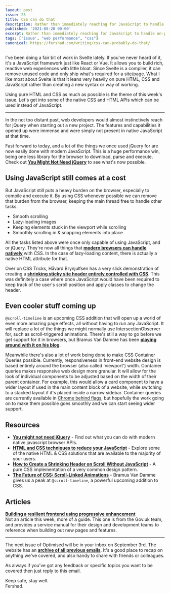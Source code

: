 ```yaml
---
layout: post
issue: 23
title: CSS can do that
description: Rather than immediately reaching for JavaScript to handle on-page interactions, why not stop and think Could CSS do that? You'd be surprised, it probably can.
published: '2021-08-20 00:00'
excerpt: Rather than immediately reaching for JavaScript to handle on-page interactions, why not stop and think Could CSS do that? You'd be surprised, it probably can.
tags: ['issue', "web performance", "css"]
canonical: https://fershad.com/writing/css-can-probably-do-that/
---
```


<!-- # CSS can do that -->

I've been doing a fair bit of work in Svelte lately. If you've never heard of it, it's a JavaScript framework just like React or Vue. It allows you to build rich, reactive web experiences with little bloat. Since Svelte is a compiler, it can remove unused code and only ship what's required for a site/page. What I like most about Svelte is that it leans very heavily on pure HTML, CSS and JavaScript rather than creating a new syntax or way of working.

Using pure HTML and CSS as much as possible is the theme of this week's issue. Let's get into some of the native CSS and HTML APIs which can be used instead of JavaScript.

***

In the not too distant past, web developers would almost instinctively reach for jQuery when starting out a new project. The features and capabilities it opened up were immense and were simply not present in native JavaScript at that time.

Fast forward to today, and a lot of the things we once used jQuery for are now easily done with modern JavaScript. This is a huge performance win, being one less library for the browser to download, parse and execute. Check out **[You Might Not Need jQuery](http://youmightnotneedjquery.com/)** to see what's now possible.

## **Using JavaScript still comes at a cost**

But JavaScript still puts a heavy burden on the browser, especially to compile and execute it. By using CSS whenever possible we can remove that burden from the browser, keeping the main thread free to handle other tasks.

- Smooth scrolling
- Lazy-loading images
- Keeping elements stuck in the viewport while scrolling
- Smoothly scrolling in & snapping elements into place

All the tasks listed above were once only capable of using JavaScript, and or jQuery. They're now all things that **[modern browsers can handle natively](https://calendar.perfplanet.com/2020/html-and-css-techniques-to-reduce-your-javascript/)** with CSS. In the case of lazy-loading content, there is actually a native HTML attribute for that.

Over on CSS Tricks, Håvard Brynjulfsen has a very slick demonstration of creating a **[shrinking sticky site header entirely controlled with CSS](https://css-tricks.com/how-to-create-a-shrinking-header-on-scroll-without-javascript/)**. This was definitely a case where once JavaScript would have been required to keep track of the user's scroll position and apply classes to change the header.

## **Even cooler stuff coming up**

`@scroll-timeline` is an upcoming CSS addition that will open up a world of even more amazing page effects, all without having to run any JavaScript. It will replace a lot of the things we might normally use IntersectionObserver for, such as scroll-triggered animations. There's still a way to go before we get support for it in browsers, but Bramus Van Damme has been **[playing around with it on his blog](https://www.bram.us/2021/02/23/the-future-of-css-scroll-linked-animations-part-1/#more-demos--full-screen-panels-with-snap-points)**.

Meanwhile there's also a lot of work being done to make CSS Container Queries possible. Currently, responsiveness in front-end website design is based entirely around the browser (also called 'viewport') width. Container queries makes responsive web design more granular. It will allow for the look of individual components to be adjusted based on the width of their parent container. For example, this would allow a card component to have a wider layout if used in the main content block of a website, while switching to a stacked layout if it's placed inside a narrow sidebar. Container queries are currently available in [Chrome behind flags](https://caniuse.com/css-container-queries), but hopefully the work going on to make them possible goes smoothly and we can start seeing wider support.

## Resources

- **[You might not need jQuery](http://youmightnotneedjquery.com/)** - Find out what you can do with modern native javascript browser APIs.
- **[HTML and CSS techniques to reduce your JavaScript](https://calendar.perfplanet.com/2020/html-and-css-techniques-to-reduce-your-javascript/)** - Explore some of the native HTML & CSS solutions that are available to the majority of your users.
- **[How to Create a Shrinking Header on Scroll Without JavaScript](https://css-tricks.com/how-to-create-a-shrinking-header-on-scroll-without-javascript/)** - A pure CSS implementation of a very common design pattern.
- **[The Future of CSS: Scroll-Linked Animations](https://www.bram.us/2021/02/23/the-future-of-css-scroll-linked-animations-part-1)** - Bramus Van Damme gives us a peak at `@scroll-timeline`, a powerful upcoming addition to CSS.

## Articles

**[Building a resilient frontend using progressive enhancement](https://www.gov.uk/service-manual/technology/using-progressive-enhancement)**  
Not an article this week, more of a guide. This one is from the Gov.uk team, and provides a service manual for their design and development teams to reference when building out new pages and features.

***

The next issue of Optimised will be in your inbox on September 3rd. The website has an **[archive of all previous emails](https://optimised.email/)**. It's a good place to recap on anything we've covered, and also handy to share with friends or colleagues.

As always if you've got any feedback or specific topics you want to be covered then just reply to this email.

Keep safe, stay well.  
Fershad.
